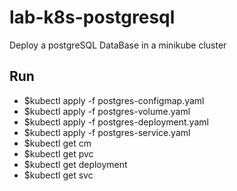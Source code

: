 # lab-k8s-postgresql

Deploy a postgreSQL DataBase in a minikube cluster

Run
---------------
- $kubectl apply -f postgres-configmap.yaml 
- $kubectl apply -f postgres-volume.yaml 
- $kubectl apply -f postgres-deployment.yaml
- $kubectl apply -f postgres-service.yaml
- $kubectl get cm
- $kubectl get pvc
- $kubectl get deployment
- $kubectl get svc
